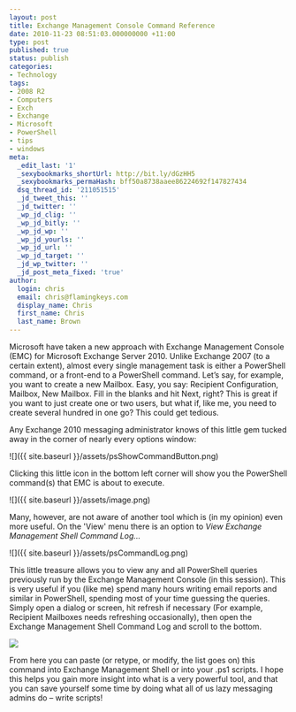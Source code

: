 ```yaml
---
layout: post
title: Exchange Management Console Command Reference
date: 2010-11-23 08:51:03.000000000 +11:00
type: post
published: true
status: publish
categories:
- Technology
tags:
- 2008 R2
- Computers
- Exch
- Exchange
- Microsoft
- PowerShell
- tips
- windows
meta:
  _edit_last: '1'
  _sexybookmarks_shortUrl: http://bit.ly/dGzHH5
  _sexybookmarks_permaHash: bff50a8738aaee86224692f147827434
  dsq_thread_id: '211051515'
  _jd_tweet_this: ''
  _jd_twitter: ''
  _wp_jd_clig: ''
  _wp_jd_bitly: ''
  _wp_jd_wp: ''
  _wp_jd_yourls: ''
  _wp_jd_url: ''
  _wp_jd_target: ''
  _jd_wp_twitter: ''
  _jd_post_meta_fixed: 'true'
author:
  login: chris
  email: chris@flamingkeys.com
  display_name: Chris
  first_name: Chris
  last_name: Brown
---
```


Microsoft have taken a new approach with Exchange Management Console (EMC) for Microsoft Exchange Server 2010. Unlike Exchange 2007 (to a certain extent), almost every single management task is either a PowerShell command, or a front-end to a PowerShell command. Let’s say, for example, you want to create a new Mailbox. Easy, you say: Recipient Configuration, Mailbox, New Mailbox. Fill in the blanks and hit Next, right? This is great if you want to just create one or two users, but what if, like me, you need to create several hundred in one go? This could get tedious.

Any Exchange 2010 messaging administrator knows of this little gem tucked away in the corner of nearly every options window:

![]({{ site.baseurl }}/assets/psShowCommandButton.png)

Clicking this little icon in the bottom left corner will show you the PowerShell command(s) that EMC is about to execute.

![]({{ site.baseurl }}/assets/image.png)

Many, however, are not aware of another tool which is (in my opinion) even more useful. On the 'View' menu there is an option to _View Exchange Management Shell Command Log..._

![]({{ site.baseurl }}/assets/psCommandLog.png)

This little treasure allows you to view any and all PowerShell queries previously run by the Exchange Management Console (in this session). This is very useful if you (like me) spend many hours writing email reports and similar in PowerShell, spending most of your time guessing the queries. Simply open a dialog or screen, hit refresh if necessary (For example, Recipient Mailboxes needs refreshing occasionally), then open the Exchange Management Shell Command Log and scroll to the bottom.

![](https://www.flamingkeys.com/wp-content/uploads/2010/11/psCommandLogViewer.png)

From here you can paste (or retype, or modify, the list goes on) this command into Exchange Management Shell or into your .ps1 scripts. I hope this helps you gain more insight into what is a very powerful tool, and that you can save yourself some time by doing what all of us lazy messaging admins do – write scripts!
